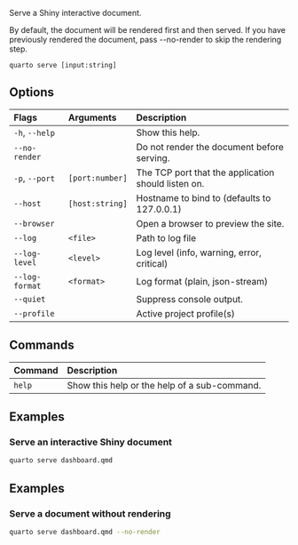 Serve a Shiny interactive document.

By default, the document will be rendered first and then served. If you have previously rendered the document, pass --no-render to skip the rendering step.

``` {.bash}
quarto serve [input:string]
```


## Options

|Flags          |Arguments       |Description                                         |
|:--------------|:---------------|:---------------------------------------------------|
|`-h`, `--help` |                |Show this help.                                     |
|`--no-render`  |                |Do not render the document before serving.          |
|`-p`, `--port` |`[port:number]` |The TCP port that the application should listen on. |
|`--host`       |`[host:string]` |Hostname to bind to (defaults to 127.0.0.1)         |
|`--browser`    |                |Open a browser to preview the site.                 |
|`--log`        |`<file>`        |Path to log file                                    |
|`--log-level`  |`<level>`       |Log level (info, warning, error, critical)          |
|`--log-format` |`<format>`      |Log format (plain, json-stream)                     |
|`--quiet`      |                |Suppress console output.                            |
|`--profile`    |                |Active project profile(s)                           |
## Commands

|Command |Description                                  |
|:-------|:--------------------------------------------|
|`help`  |Show this help or the help of a sub-command. |


## Examples
### Serve an interactive Shiny document

``` {.bash filename='Terminal'}
quarto serve dashboard.qmd
```
## Examples
### Serve a document without rendering

``` {.bash filename='Terminal'}
quarto serve dashboard.qmd --no-render
```

